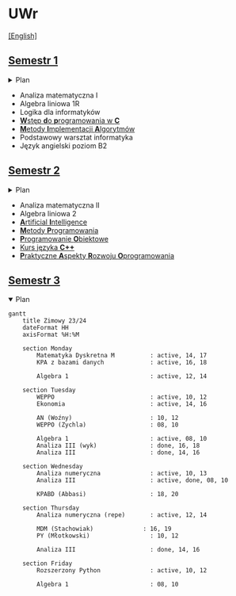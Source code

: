 # UWr

[\[English\]](README.en.md)

## [Semestr 1](Sem1/)

<details>
    <summary> Plan </summary>
    
```mermaid
gantt
    title Zimowy 22/23
    dateFormat HH
    axisFormat %H:%M

    section Monday
        LDI : 10, 12
        Logika dla informatyków : active, 12, 14

    section Tuesday
        Analiza I : active, 08, 10
        Podstawowy warsztat informatyka: active, 11, 12

    section Wednesday
        Algebra liniowa 1R : active, 09, 11
        Algebra liniowa 1R : 11, 13
        WdpC : 14, 16
        PWI : 16, 17

    section Thursday
        Analiza I : 08, 10
        Wstęp do programowania w C : active, 10, 12
        Algebra liniowa 1R : active, 12, 14

    section Friday
        Analiza I : 08, 10
        Analiza I : active, 10, 12
        MIA : 14, 16
        Metody implementacji algorytmów : active, 16, 17

```
</details>

* Analiza matematyczna I
* Algebra liniowa 1R
* Logika dla informatyków
* [**W**stęp **d**o **p**rogramowania w **C**](Sem1/WdpC/)
* [**M**etody **I**mplementacji **A**lgorytmów](Sem1/MIA/)
* Podstawowy warsztat informatyka
* Język angielski poziom B2

## [Semestr 2](Sem2/)

<details>
    <summary> Plan </summary>

```mermaid
gantt
    title Letni 22/23
    dateFormat HH
    axisFormat %H:%M

    section Monday
        Algebra liniowa 2   : 12, 14 

    section Tuesday
        Algebra liniowa 2   : active, 09, 12
        MP                  : 12, 15
        PARO                : 16, 19

    section Wednesday
        Analiza II          : active, 08, 10
        Sztuczna inteligencja : active, 08, 10
        Metody programowania : active, 10, 13

    section Thursday
        Seminarium Młody Badacz : 08, 10
        Programowanie obiektowe : active, 10, 12
        AI                      : 10, 12
        Analiza II              : active, 12, 14
        PO                      : 12, 14
        Kurs C++                : 14, 16
        Analiza II              : 16, 18
        Kurs C++                : active, 16, 18

    section Friday
        Analiza II              : 08, 10
```
</details>

* Analiza matematyczna II
* Algebra liniowa 2
* [**A**rtificial **I**ntelligence](Sem2/AI)
* [**M**etody **P**rogramowania](Sem2/MP/)
* [**P**rogramowanie **O**biektowe](Sem2/PO/)
* [Kurs języka **C++**](Sem2/CPP/)
* [**P**raktyczne **A**spekty **R**ozwoju **O**programowania](Sem2/PARO/)

## [Semestr 3](Sem3/)

<details open>
    <summary> Plan </summary>

```mermaid
gantt
    title Zimowy 23/24
    dateFormat HH
    axisFormat %H:%M

    section Monday
        Matematyka Dyskretna M          : active, 14, 17
        KPA z bazami danych             : active, 16, 18

        Algebra 1                       : active, 12, 14

    section Tuesday
        WEPPO                           : active, 10, 12
        Ekonomia                        : active, 14, 16

        AN (Woźny)                      : 10, 12
        WEPPO (Zychla)                  : 08, 10

        Algebra 1                       : active, 08, 10
        Analiza III (wyk)               : done, 16, 18
        Analiza III                     : done, 14, 16

    section Wednesday
        Analiza numeryczna              : active, 10, 13
        Analiza III                     : active, done, 08, 10

        KPABD (Abbasi)                  : 18, 20

    section Thursday
        Analiza numeryczna (repe)       : active, 12, 14

        MDM (Stachowiak)              : 16, 19
        PY (Młotkowski)                 : 10, 12

        Analiza III                     : done, 14, 16

    section Friday
        Rozszerzony Python              : active, 10, 12

        Algebra 1                       : 08, 10
```

</details>



